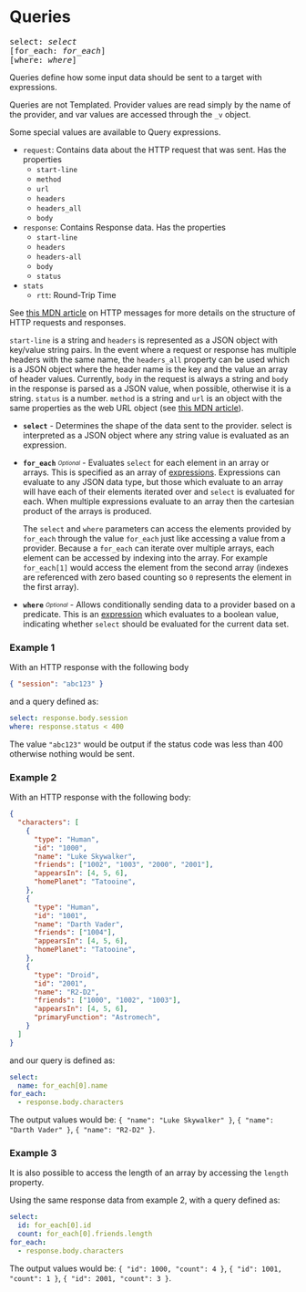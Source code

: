 # Queries

<pre>
select: <i>select</i>
[for_each: <i>for_each</i>]
[where: <i>where</i>]
</pre>

Queries define how some input data should be sent to a target with expressions.

Queries are not Templated. Provider values are read simply by the name of the provider, and
var values are accessed through the `_v` object.

Some special values are available to Query expressions.

- `request`: Contains data about the HTTP request that was sent. Has the properties
  - `start-line`
  - `method`
  - `url`
  - `headers`
  - `headers_all`
  - `body`
- `response`: Contains Response data. Has the properties
  - `start-line`
  - `headers`
  - `headers-all`
  - `body`
  - `status`
- `stats`
  - `rtt`: Round-Trip Time

See [this MDN article](https://developer.mozilla.org/en-US/docs/Web/HTTP/Messages) on HTTP
messages for more details on the structure of HTTP requests and responses.

`start-line` is a string and `headers` is represented as a JSON object with key/value string
pairs. In the event where a request or response has multiple headers with the same name, the
`headers_all` property can be used which is a JSON object where the header name is the key and
the value an array of header values. Currently, `body` in the request is always a string and
`body` in the response is parsed as a JSON value, when possible, otherwise it is a string.
`status` is a number. `method` is a string and `url` is an object with the same properties as
the web URL object (see [this MDN article](https://developer.mozilla.org/en-US/docs/Web/API/URL)). 

- **`select`** - Determines the shape of the data sent to the provider. select is interpreted as a
  JSON object where any string value is evaluated as an expression.
- **`for_each`** <sub><sup>*Optional*</sup></sub> - Evaluates `select` for each element in an array
  or arrays. This is specified as an array of [expressions](./common-types/expressions.md).
  Expressions can evaluate to any JSON data type, but those which evaluate to an array will have
  each of their elements iterated over and `select` is evaluated for each. When multiple expressions
  evaluate to an array then the cartesian product of the arrays is produced.

  The `select` and `where` parameters can access the elements provided by `for_each` through the
  value `for_each` just like accessing a value from a provider. Because a `for_each` can iterate
  over multiple arrays, each element can be accessed by indexing into the array. For example
  `for_each[1]` would access the element from the second array (indexes are referenced with zero
  based counting so `0` represents the element in the first array).
- **`where`** <sub><sup>*Optional*</sup></sub> - Allows conditionally sending data to a provider
  based on a predicate. This is an [expression](./common-types/expressions.md) which evaluates
  to a boolean value, indicating whether `select` should be evaluated for the current data set.

### Example 1
With an HTTP response with the following body

```json
{ "session": "abc123" }
```

and a query defined as:

```yaml
select: response.body.session
where: response.status < 400
```

The value `"abc123"` would be output if the status code was less than 400 otherwise nothing would be sent.

### Example 2
With an HTTP response with the following body:

```json
{
  "characters": [
    {
      "type": "Human",
      "id": "1000",
      "name": "Luke Skywalker",
      "friends": ["1002", "1003", "2000", "2001"],
      "appearsIn": [4, 5, 6],
      "homePlanet": "Tatooine",
    },
    {
      "type": "Human",
      "id": "1001",
      "name": "Darth Vader",
      "friends": ["1004"],
      "appearsIn": [4, 5, 6],
      "homePlanet": "Tatooine",
    },
    {
      "type": "Droid",
      "id": "2001",
      "name": "R2-D2",
      "friends": ["1000", "1002", "1003"],
      "appearsIn": [4, 5, 6],
      "primaryFunction": "Astromech",
    }
  ]
}
```

and our query is defined as:

```yaml
select:
  name: for_each[0].name
for_each:
  - response.body.characters
```

The output values would be: `{ "name": "Luke Skywalker" }`, `{ "name": "Darth Vader" }`, `{ "name": "R2-D2" }`.

### Example 3
It is also possible to access the length of an array by accessing the `length` property.

Using the same response data from example 2, with a query defined as:

```yaml
select:
  id: for_each[0].id
  count: for_each[0].friends.length
for_each:
  - response.body.characters
```

The output values would be: `{ "id": 1000, "count": 4 }`, `{ "id": 1001, "count": 1 }`, `{ "id": 2001, "count": 3 }`.
